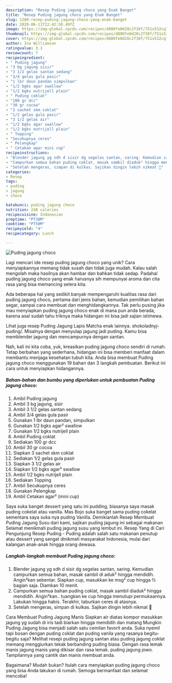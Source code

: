 ```yaml
---
description: "Resep Puding jagung choco yang Enak Banget"
title: "Resep Puding jagung choco yang Enak Banget"
slug: 1280-resep-puding-jagung-choco-yang-enak-banget
date: 2020-06-11T22:42:50.497Z
image: https://img-global.cpcdn.com/recipes/d880fe0d28c2f38f/751x532cq70/puding-jagung-choco-foto-resep-utama.jpg
thumbnail: https://img-global.cpcdn.com/recipes/d880fe0d28c2f38f/751x532cq70/puding-jagung-choco-foto-resep-utama.jpg
cover: https://img-global.cpcdn.com/recipes/d880fe0d28c2f38f/751x532cq70/puding-jagung-choco-foto-resep-utama.jpg
author: Ina Williamson
ratingvalue: 3.1
reviewcount: 7
recipeingredient:
- " Puding jagung"
- "3 bg jagung sisir"
- "3 1/2 gelas santan sedang"
- "3/4 gelas gula pasir"
- "1 lbr daun pandan simpulkan"
- "1/2 bgks agar swallow"
- "1/2 bgks nutrijell plain"
- " Puding coklat"
- "100 gr dcc"
- "30 gr cocoa"
- "3 sachet skm coklat"
- "1/2 gelas gula pasir"
- "3 1/2 gelas air"
- "1/2 bgks agar swallow"
- "1/2 bgks nutrijell plain"
- " Topping"
- "Secukupnya ceres"
- " Pelengkap"
- " Cetakan agar mini cup"
recipeinstructions:
- "Blender jagung yg sdh d sisir dg segelas santan, saring. Kemudian campurkan semua bahan, masak sambil di aduk² hingga mendidih. Angin²kan sebentar. Siapkan cup, masukkan ke msg² cup hingga ½ bagian saja. Diamkan 10 menit."
- "Campurkan semua bahan puding coklat, masak sambil diaduk² hingga mendidih. Angin²kan.. tuangkan ke cup hingga menutupi permukaannya. Lakukan hingga habis. Terakhir, taburkan ceres di atasnya."
- "Setelah mengeras, simpan di kulkas. Sajikan dingin lebih nikmat 💙"
categories:
- Resep
tags:
- puding
- jagung
- choco

katakunci: puding jagung choco 
nutrition: 248 calories
recipecuisine: Indonesian
preptime: "PT38M"
cooktime: "PT50M"
recipeyield: "4"
recipecategory: Lunch

---
```



![Puding jagung choco](https://img-global.cpcdn.com/recipes/d880fe0d28c2f38f/751x532cq70/puding-jagung-choco-foto-resep-utama.jpg)

Lagi mencari ide resep puding jagung choco yang unik? Cara menyiapkannya memang tidak susah dan tidak juga mudah. Kalau salah mengolah maka hasilnya akan hambar dan bahkan tidak sedap. Padahal puding jagung choco yang enak harusnya sih mempunyai aroma dan cita rasa yang bisa memancing selera kita.

Ada beberapa hal yang sedikit banyak mempengaruhi kualitas rasa dari puding jagung choco, pertama dari jenis bahan, kemudian pemilihan bahan segar, sampai cara membuat dan menghidangkannya. Tak perlu pusing jika mau menyiapkan puding jagung choco enak di mana pun anda berada, karena asal sudah tahu triknya maka hidangan ini bisa jadi sajian istimewa.

Lihat juga resep Puding Jagung Lapis Matcha enak lainnya. shokoladnyj-puding/. Misalnya dengan menyulap jagung jadi puding. Kamu bisa memblender jagung dan mencampurnya dengan santan.


Nah, kali ini kita coba, yuk, kreasikan puding jagung choco sendiri di rumah. Tetap berbahan yang sederhana, hidangan ini bisa memberi manfaat dalam membantu menjaga kesehatan tubuh kita. Anda bisa membuat Puding jagung choco menggunakan 19 bahan dan 3 langkah pembuatan. Berikut ini cara untuk menyiapkan hidangannya.

<!--inarticleads1-->

##### Bahan-bahan dan bumbu yang diperlukan untuk pembuatan Puding jagung choco:

1. Ambil  Puding jagung
1. Ambil 3 bg jagung, sisir
1. Ambil 3 1/2 gelas santan sedang
1. Ambil 3/4 gelas gula pasir
1. Gunakan 1 lbr daun pandan, simpulkan
1. Gunakan 1/2 bgks agar² swallow
1. Gunakan 1/2 bgks nutrijell plain
1. Ambil  Puding coklat
1. Sediakan 100 gr dcc
1. Ambil 30 gr cocoa
1. Siapkan 3 sachet skm coklat
1. Sediakan 1/2 gelas gula pasir
1. Siapkan 3 1/2 gelas air
1. Siapkan 1/2 bgks agar² swallow
1. Ambil 1/2 bgks nutrijell plain
1. Sediakan  Topping
1. Ambil Secukupnya ceres
1. Gunakan  Pelengkap
1. Ambil  Cetakan agar² (mini cup)


Saya suka banget dessert yang satu ini pudding, biasanya saya masak puding cokelat atau vanilla. Mas Bojo suka banget sama puding cokelat sementara saya suka nya puding Vanilla. Demikianlah Resep Membuat Puding Jagung Susu dari kami, sajikan puding jagung ini sebagai makanan Selamat menikmati puding jagung susu yang lembut ini. Resep Yang di Cari Pengunjung Resep Puding - Puding adalah salah satu makanan penutup atau dessert yang sangat dinikmati masyarakat Indonesia, mulai dari kalangan anak-anak hingga orang dewasa. 

<!--inarticleads2-->

##### Langkah-langkah membuat Puding jagung choco:

1. Blender jagung yg sdh d sisir dg segelas santan, saring. Kemudian campurkan semua bahan, masak sambil di aduk² hingga mendidih. Angin²kan sebentar. Siapkan cup, masukkan ke msg² cup hingga ½ bagian saja. Diamkan 10 menit.
1. Campurkan semua bahan puding coklat, masak sambil diaduk² hingga mendidih. Angin²kan.. tuangkan ke cup hingga menutupi permukaannya. Lakukan hingga habis. Terakhir, taburkan ceres di atasnya.
1. Setelah mengeras, simpan di kulkas. Sajikan dingin lebih nikmat 💙


Cara Membuat Puding Jagung Manis Siapkan air diatas kompor masukkan jagung yg sudah di iris tadi biarkan hingga mendidih dan matang Mungkin Puding Jagung bisa menjadi salah satu cemilan favorit anda. Suka nyemil tapi bosan dengan puding coklat dan puding vanila yang rasanya begitu-begitu saja? Melihat resepi puding jagung santan atau puding jagung coklat memang menggiurkan tekak berbanding puding biasa. Dengan rasa lemak manis jagung manis yang dikisar dan rasa lemak. puding jagung jowo. Tampilannya yang cantik dan manis membuat anda. 

Bagaimana? Mudah bukan? Itulah cara menyiapkan puding jagung choco yang bisa Anda lakukan di rumah. Semoga bermanfaat dan selamat mencoba!
